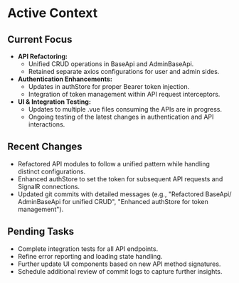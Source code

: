 # Active Context

## Current Focus

-   **API Refactoring:**
    -   Unified CRUD operations in BaseApi and AdminBaseApi.
    -   Retained separate axios configurations for user and admin sides.
-   **Authentication Enhancements:**
    -   Updates in authStore for proper Bearer token injection.
    -   Integration of token management within API request interceptors.
-   **UI & Integration Testing:**
    -   Updates to multiple .vue files consuming the APIs are in progress.
    -   Ongoing testing of the latest changes in authentication and API interactions.

## Recent Changes

-   Refactored API modules to follow a unified pattern while handling distinct configurations.
-   Enhanced authStore to set the token for subsequent API requests and SignalR connections.
-   Updated git commits with detailed messages (e.g., "Refactored BaseApi/ AdminBaseApi for unified CRUD", "Enhanced authStore for token management").

## Pending Tasks

-   Complete integration tests for all API endpoints.
-   Refine error reporting and loading state handling.
-   Further update UI components based on new API method signatures.
-   Schedule additional review of commit logs to capture further insights.
